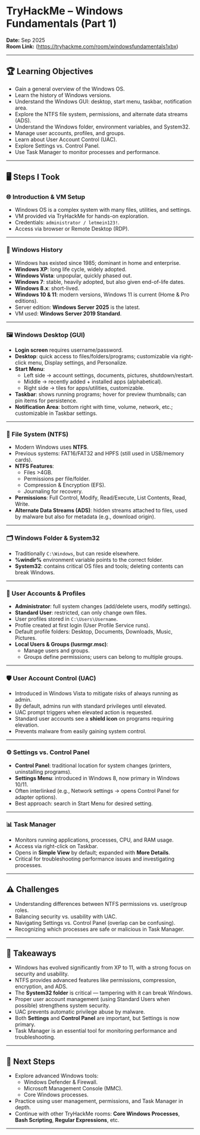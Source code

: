 # TryHackMe – Windows Fundamentals (Part 1)

**Date:** Sep 2025  
**Room Link:** (https://tryhackme.com/room/windowsfundamentals1xbx)

---

## 🏆 Learning Objectives
- Gain a general overview of the Windows OS.  
- Learn the history of Windows versions.  
- Understand the Windows GUI: desktop, start menu, taskbar, notification area.  
- Explore the NTFS file system, permissions, and alternate data streams (ADS).  
- Understand the Windows folder, environment variables, and System32.  
- Manage user accounts, profiles, and groups.  
- Learn about User Account Control (UAC).  
- Explore Settings vs. Control Panel.  
- Use Task Manager to monitor processes and performance.  

---

## 🖥️ Steps I Took

### 🌐 Introduction & VM Setup
- Windows OS is a complex system with many files, utilities, and settings.  
- VM provided via TryHackMe for hands-on exploration.  
- Credentials: `administrator / letmein123!`.  
- Access via browser or Remote Desktop (RDP).  

---

### 📜 Windows History
- Windows has existed since 1985; dominant in home and enterprise.  
- **Windows XP**: long life cycle, widely adopted.  
- **Windows Vista**: unpopular, quickly phased out.  
- **Windows 7**: stable, heavily adopted, but also given end-of-life dates.  
- **Windows 8.x**: short-lived.  
- **Windows 10 & 11**: modern versions, Windows 11 is current (Home & Pro editions).  
- Server edition: **Windows Server 2025** is the latest.  
- VM used: **Windows Server 2019 Standard**.  

---

### 🖼️ Windows Desktop (GUI)
- **Login screen** requires username/password.  
- **Desktop**: quick access to files/folders/programs; customizable via right-click menu, Display settings, and Personalize.  
- **Start Menu**:  
  - Left side → account settings, documents, pictures, shutdown/restart.  
  - Middle → recently added + installed apps (alphabetical).  
  - Right side → tiles for apps/utilities, customizable.  
- **Taskbar**: shows running programs; hover for preview thumbnails; can pin items for persistence.  
- **Notification Area**: bottom right with time, volume, network, etc.; customizable in Taskbar settings.  

---

### 📂 File System (NTFS)
- Modern Windows uses **NTFS**.  
- Previous systems: FAT16/FAT32 and HPFS (still used in USB/memory cards).  
- **NTFS Features**:  
  - Files >4GB.  
  - Permissions per file/folder.  
  - Compression & Encryption (EFS).  
  - Journaling for recovery.  
- **Permissions**: Full Control, Modify, Read/Execute, List Contents, Read, Write.  
- **Alternate Data Streams (ADS)**: hidden streams attached to files, used by malware but also for metadata (e.g., download origin).  

---

### 🗂️ Windows Folder & System32
- Traditionally `C:\Windows`, but can reside elsewhere.  
- **%windir%** environment variable points to the correct folder.  
- **System32**: contains critical OS files and tools; deleting contents can break Windows.  

---

### 👤 User Accounts & Profiles
- **Administrator**: full system changes (add/delete users, modify settings).  
- **Standard User**: restricted, can only change own files.  
- User profiles stored in `C:\Users\Username`.  
- Profile created at first login (User Profile Service runs).  
- Default profile folders: Desktop, Documents, Downloads, Music, Pictures.  
- **Local Users & Groups (lusrmgr.msc)**:  
  - Manage users and groups.  
  - Groups define permissions; users can belong to multiple groups.  

---

### 🛡️ User Account Control (UAC)
- Introduced in Windows Vista to mitigate risks of always running as admin.  
- By default, admins run with standard privileges until elevated.  
- UAC prompt triggers when elevated action is requested.  
- Standard user accounts see a **shield icon** on programs requiring elevation.  
- Prevents malware from easily gaining system control.  

---

### ⚙️ Settings vs. Control Panel
- **Control Panel**: traditional location for system changes (printers, uninstalling programs).  
- **Settings Menu**: introduced in Windows 8, now primary in Windows 10/11.  
- Often interlinked (e.g., Network settings → opens Control Panel for adapter options).  
- Best approach: search in Start Menu for desired setting.  

---

### 📊 Task Manager
- Monitors running applications, processes, CPU, and RAM usage.  
- Access via right-click on Taskbar.  
- Opens in **Simple View** by default; expanded with **More Details**.  
- Critical for troubleshooting performance issues and investigating processes.  

---

## ⚠️ Challenges
- Understanding differences between NTFS permissions vs. user/group roles.  
- Balancing security vs. usability with UAC.  
- Navigating Settings vs. Control Panel (overlap can be confusing).  
- Recognizing which processes are safe or malicious in Task Manager.  

---

## 📌 Takeaways
- Windows has evolved significantly from XP to 11, with a strong focus on security and usability.  
- NTFS provides advanced features like permissions, compression, encryption, and ADS.  
- The **System32 folder** is critical — tampering with it can break Windows.  
- Proper user account management (using Standard Users when possible) strengthens system security.  
- UAC prevents automatic privilege abuse by malware.  
- Both **Settings** and **Control Panel** are important, but Settings is now primary.  
- Task Manager is an essential tool for monitoring performance and troubleshooting.  

---

## 🚀 Next Steps
- Explore advanced Windows tools:  
  - Windows Defender & Firewall.  
  - Microsoft Management Console (MMC).  
  - Core Windows processes.  
- Practice using user management, permissions, and Task Manager in depth.  
- Continue with other TryHackMe rooms: **Core Windows Processes**, **Bash Scripting**, **Regular Expressions**, etc.  

---
